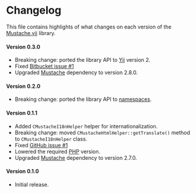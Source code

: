 # Changelog
This file contains highlights of what changes on each version of the [Mustache.yii](https://packagist.org/packages/cedx/yii2-mustache) library.

#### Version 0.3.0
- Breaking change: ported the library API to [Yii](http://www.yiiframework.com) version 2.
- Fixed [Bitbucket issue #1](https://bitbucket.org/cedx/mustache.yii/issue/1)
- Upgraded [Mustache](https://github.com/bobthecow/mustache.php) dependency to version 2.8.0.

#### Version 0.2.0
- Breaking change: ported the library API to [namespaces](http://php.net/manual/en/language.namespaces.php).

#### Version 0.1.1
- Added `CMustacheI18nHelper` helper for internationalization.
- Breaking change: moved `CMustacheHtmlHelper::getTranslate()` method to `CMustacheI18nHelper` class.
- Fixed [GitHub issue #1](https://github.com/cedx/mustache.yii/issues/1)
- Lowered the required [PHP](http://php.net) version.
- Upgraded [Mustache](https://github.com/bobthecow/mustache.php) dependency to version 2.7.0.

#### Version 0.1.0
- Initial release.
